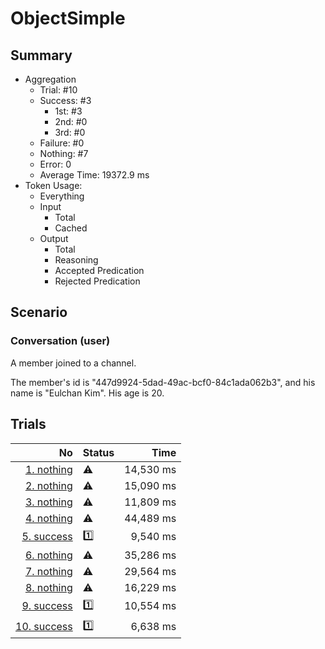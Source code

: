 # ObjectSimple
## Summary
  - Aggregation
    - Trial: #10
    - Success: #3
      - 1st: #3
      - 2nd: #0
      - 3rd: #0
    - Failure: #0
    - Nothing: #7
    - Error: 0
    - Average Time: 19372.9 ms
  - Token Usage:
    - Everything
    - Input
      - Total
      - Cached
    - Output
      - Total
      - Reasoning
      - Accepted Predication
      - Rejected Predication

## Scenario
### Conversation (user)
A member joined to a channel.

The member's id is "447d9924-5dad-49ac-bcf0-84c1ada062b3",
and his name is "Eulchan Kim". His age is 20.

## Trials
No | Status | Time
---:|:-------|------:
[1. nothing](./trials/1.nothing.json) | ⚠️ | 14,530 ms
[2. nothing](./trials/2.nothing.json) | ⚠️ | 15,090 ms
[3. nothing](./trials/3.nothing.json) | ⚠️ | 11,809 ms
[4. nothing](./trials/4.nothing.json) | ⚠️ | 44,489 ms
[5. success](./trials/5.success.json) | 1️⃣ | 9,540 ms
[6. nothing](./trials/6.nothing.json) | ⚠️ | 35,286 ms
[7. nothing](./trials/7.nothing.json) | ⚠️ | 29,564 ms
[8. nothing](./trials/8.nothing.json) | ⚠️ | 16,229 ms
[9. success](./trials/9.success.json) | 1️⃣ | 10,554 ms
[10. success](./trials/10.success.json) | 1️⃣ | 6,638 ms